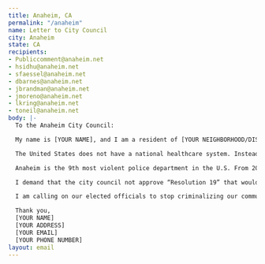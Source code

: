 ```yaml
---
title: Anaheim, CA
permalink: "/anaheim"
name: Letter to City Council
city: Anaheim
state: CA
recipients:
- Publiccomment@anaheim.net
- hsidhu@anaheim.net
- sfaessel@anaheim.net
- dbarnes@anaheim.net
- jbrandman@anaheim.net
- jmoreno@anaheim.net
- lkring@anaheim.net
- toneil@anaheim.net
body: |-
  To the Anaheim City Council:

  My name is [YOUR NAME], and I am a resident of [YOUR NEIGHBORHOOD/DISTRICT]. I am writing in deep concern for the health of the greater Anaheim community. It has become more than clear that a radical shift in our concept of policing and community health must take place at the local level. Police violence in Anaheim has disproportionately affected Black and Brown residents and that must come to an end.

  The United States does not have a national healthcare system. Instead, we have the largest military budget, and some of the most well-funded and militarized police departments in the world. Anaheim is no different: the 2019-2020 budget allocated $153.8 million to law enforcement and only $1 million to community development.

  Anaheim is the 9th most violent police department in the U.S. From 2003-2016, Anaheim Police Department killed 33 people during the process of arrest, and nearly 40% of them were unarmed. Since 2014, the rate of arrest-related deaths caused by Anaheim PD exceeds that of LAPD, NYPD, and San Fran PD and is 74% higher than the average for police in California.

  I demand that the city council not approve “Resolution 19” that would spend $700,000 dollars of taxpayer money on surveillance technology of anti-police brutality protests and that any future projects related to surveillance be halted. I also demand that the council not approve "Resolution 5" that will use $100,000 to improve 10 police vehicles. Instead, invest that money in creating programs that benefit and enrich the community especially during a global pandemic.

  I am calling on our elected officials to stop criminalizing our community members. We as a concerned community refuse to remain silent on the use of technology to further terrorize our community.

  Thank you,
  [YOUR NAME]
  [YOUR ADDRESS]
  [YOUR EMAIL]
  [YOUR PHONE NUMBER]
layout: email
---
```



